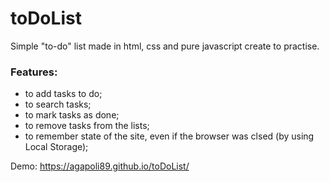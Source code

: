 # toDoList

Simple "to-do" list made in html, css and pure javascript create to practise.

### Features:
- to add tasks to do;
- to search tasks;
- to mark tasks as done;
- to remove tasks from the lists;
- to remember state of the site, even if the browser was clsed (by using Local Storage);

Demo: https://agapoli89.github.io/toDoList/
